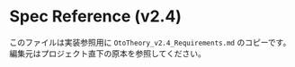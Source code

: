 # Spec Reference (v2.4)

このファイルは実装参照用に `OtoTheory_v2.4_Requirements.md` のコピーです。編集元はプロジェクト直下の原本を参照してください。





